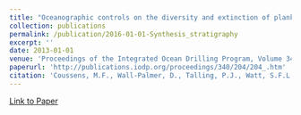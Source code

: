 ```yaml
---
title: "Oceanographic controls on the diversity and extinction of planktonic foraminifera"
collection: publications
permalink: /publication/2016-01-01-Synthesis_stratigraphy
excerpt: ''
date: 2013-01-01
venue: 'Proceedings of the Integrated Ocean Drilling Program, Volume 340'
paperurl: 'http://publications.iodp.org/proceedings/340/204/204_.htm'
citation: 'Coussens, M.F., Wall-Palmer, D., Talling, P.J., Watt, S.F.L., Hatter, S.J., Cassidy, M., Clare, M., Jutzeler, M., Hatfield, R., McCanta, M., Kataoka, K.S., Endo, D., Palmer, M.R., Stinton, A., Fujinawa, A., Boudon, G., Le Friant, A., Ishizuka, O., Gernon, T., Adachi, T., Aljahdali, M., Breitkreuz, C., <b>Fraass, A.J.</b>, Hornbach, M.J., Lebas, E., Lafuerza, S., Maeno, F., Manga, M., Martinez-Colon, M., McManus, J., Morgan, S., Saito, T., Slagle, A., Subramanyam, K.S.V., Tamura, Y., Trofimovs, J., Villemant, B., Wang, F., & the Expedition 340 scientists, 2016, Synthesis: stratigraphy and age control for IODP Sites U1394, U1395, and U1396 offshore Montserrat in the Lesser Antilles, <i>in</i> Le Friant, A., Ishizuka, O., Stroncik, N.A., and the Expedition 340 Scientists, Proceedings of the Integrated Ocean Drilling Program, Volume 340.'
---
```


[Link to Paper](http://publications.iodp.org/proceedings/340/204/204_.htm)
